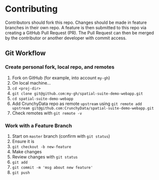 # Contributing

Contributors should fork this repo.  Changes should be made in feature branches in their own repo.  A feature is then submitted to this repo via creating a GitHub Pull Request (PR).  The Pull Request can then be merged by the contributor or another developer with commit access.

## Git Workflow

### Create personal fork, local repo, and remotes

1. Fork on GitHub (for example, into account `my-gh`)
1. On local machine...
1. `cd <proj-dir>`
1. `git clone git@github.com:my-gh/spatial-suite-demo-webapp.git`
1. `cd spatial-suite-demo-webapp`
1. Add CrunchyData repo as remote `upstream` using `git remote add upstream git@github.com:CrunchyData/spatial-suite-demo-webapp.git`
1. Check remotes with `git remote -v`

### Work with a Feature Branch

1. Start on `master` branch (confirm with `git status`)
1. Ensure it is 
1. `git checkout -b new-feature`
1. Make changes
1. Review changes with `git status`
1. `git add`
1. `git commit -m 'msg about new feature'`
1. `git push`


